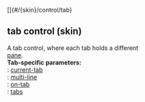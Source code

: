 []{#/{skin}/control/tab}    
## tab control (skin)    
A tab control, where each tab holds a different    
[pane](/ref/%7Bskin%7D/control/main.md).    
**Tab-specific parameters:**    
:   [current-tab](/ref/%7Bskin%7D/param/current-tab.md)    
:   [multi-line](/ref/%7Bskin%7D/param/multi-line.md)    
:   [on-tab](/ref/%7Bskin%7D/param/on-tab.md)    
:   [tabs](/ref/%7Bskin%7D/param/tabs.md)  